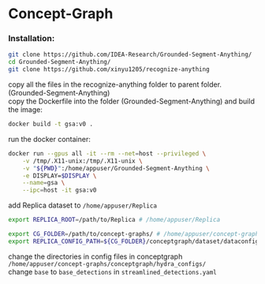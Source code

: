 # Concept-Graph
### Installation:

```bash
git clone https://github.com/IDEA-Research/Grounded-Segment-Anything/
cd Grounded-Segment-Anything/
git clone https://github.com/xinyu1205/recognize-anything
```
copy all the files in the recognize-anything folder to parent folder. (Grounded-Segment-Anything) <br>
copy the Dockerfile into the folder (Grounded-Segment-Anything) and build the image:
```bash
docker build -t gsa:v0 .
```
run the docker container:
```bash
docker run --gpus all -it --rm --net=host --privileged \
	-v /tmp/.X11-unix:/tmp/.X11-unix \
	-v "${PWD}":/home/appuser/Grounded-Segment-Anything \
	-e DISPLAY=$DISPLAY \
	--name=gsa \
	--ipc=host -it gsa:v0
```
add Replica dataset to `/home/appuser/Replica` <br>
```bash
export REPLICA_ROOT=/path/to/Replica # /home/appuser/Replica

export CG_FOLDER=/path/to/concept-graphs/ # /home/appuser/concept-graphs
export REPLICA_CONFIG_PATH=${CG_FOLDER}/conceptgraph/dataset/dataconfigs/replica/replica.yaml
```
change the directories in config files in conceptgraph `/home/appuser/concept-graphs/conceptgraph/hydra_configs/`
<br>
change `base` to `base_detections` in `streamlined_detections.yaml`
